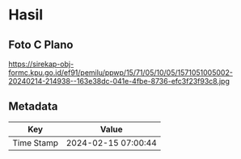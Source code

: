 # Hasil

## Foto C Plano

https://sirekap-obj-formc.kpu.go.id/ef91/pemilu/ppwp/15/71/05/10/05/1571051005002-20240214-214938--163e38dc-041e-4fbe-8736-efc3f23f93c8.jpg


## Metadata

| Key        | Value               |
| ---------- | ------------------- |
| Time Stamp | 2024-02-15 07:00:44 |



